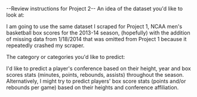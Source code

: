 --Review instructions for Project 2-- 
An idea of the dataset you'd like to look at: 

I am going to use the same dataset I scraped for Project 1, NCAA men's basketball box scores for the 2013-14 season, (hopefully) with the addition of missing data from 1/18/2014 that was omitted from Project 1 because it repeatedly crashed my scraper. 


The category or categories you'd like to predict: 

I'd like to predict a player's conference based on their height, year and box scores stats (minutes, points, rebounds, assists) throughout the season. Alternatively, I might try to predict players' box score stats (points and/or rebounds per game) based on their heights and conference affiliation.
